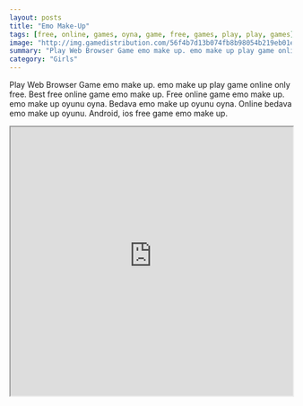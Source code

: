 ```yaml
---
layout: posts
title: "Emo Make-Up"
tags: [free, online, games, oyna, game, free, games, play, play, games]
image: "http://img.gamedistribution.com/56f4b7d13b074fb8b98054b219eb01e1.jpg"
summary: "Play Web Browser Game emo make up. emo make up play game online only free. Best free online game emo make up. Free online game emo make up. emo make up oyunu oyna. Bedava emo make up oyunu oyna. Online bedava emo make up oyunu. Android, ios free game emo make up."
category: "Girls"
---
```


Play Web Browser Game emo make up. emo make up play game online only free. Best free online game emo make up. Free online game emo make up. emo make up oyunu oyna. Bedava emo make up oyunu oyna. Online bedava emo make up oyunu. Android, ios free game emo make up.

<iframe width="100%" height="480px;" src="http://flash.gamedistribution.com?game=56f4b7d13b074fb8b98054b219eb01e1"></iframe>